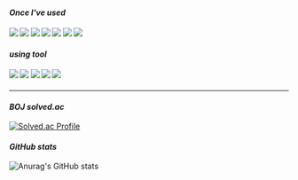 *<h4 align="left"> Once I've used</h4>*
<h4 align="left">
   <img src="https://img.shields.io/badge/C-A8B9CC?style=flat-square&amp;logo=C&amp;logoColor=white" style="max-width: 100%">
   <img src="https://img.shields.io/badge/C++-00599C?style=flat-square&amp;logo=C++&amp;logoColor=white" style="max-width: 100%;">
   <img src="https://img.shields.io/badge/JAVA-007396?style=flat-square&amp;logo=JAVA&amp;logoColor=white" style="max-width: 100%;"> 
   <img src="https://img.shields.io/badge/Python-3766AB?style=flat-square&amp;logo=Python&amp;logoColor=white" style="max-width: 100%;">  
   <img src="https://img.shields.io/badge/Microsoft SQL Server-CC2927?style=flat-square&amp;logo=Microsoft sql server&amp;logoColor=white" style="max-width: 100%;"> 
   <img src="https://img.shields.io/badge/Spring-6DB33F?style=flat-square&amp;logo=Spring&amp;logoColor=white" style="max-width: 100%"> 
   <img src="https://img.shields.io/badge/SpringBoot-6DB33F?style=flat-square&amp;logo=SpringBoot&amp;logoColor=white" style="max-width: 100%"> 
</h4>
   
*<h4 align="left">using tool</h3>*
<h4 align="left">
   <img src="https://img.shields.io/badge/Eclipse IDE-2C2255?style=flat-square&amp;logo=eclipse&amp;logoColor=white" style="max-width: 100%"> 
   <img src="https://img.shields.io/badge/VisualStudio-5C2D91?style=flat-square&amp;logo=VisualStudio&amp;logoColor=white" style="max-width: 100%"> 
   <img src="https://img.shields.io/badge/VSCode-007ACC?style=flat-square&amp;logo=VisualStudioCode&amp;logoColor=white" style="max-width: 100%"> 
   <img src="https://img.shields.io/badge/IntelliJ IDEA-000000?style=flat-square&amp;logo=IntelliJ IDEA&amp;logoColor=white" style="max-width: 100%"> 
   <img src="https://img.shields.io/badge/Microsoft SQL Server-CC2927?style=flat-square&amp;logo=Microsoft sql server&amp;logoColor=white" style="max-width: 100%;">
</h4>

***

*<h4 align="left">BOJ solved.ac</h4>*
[![Solved.ac Profile](http://mazassumnida.wtf/api/mini/generate_badge?boj=wodlszz)](https://solved.ac/wodlszz)<br/>

*<h4 align="left">GitHub stats</h4>*
![Anurag's GitHub stats](https://github-readme-stats.vercel.app/api?username=ja2in&theme=react&show_icons=true) 








<!--
**ja2in/ja2in** is a ✨ _special_ ✨ repository because its `README.md` (this file) appears on your GitHub profile.

Here are some ideas to get you started:

- 🔭 I’m currently working on <img src="https://img.shields.io/badge/아이콘내용-바탕색?style=flat&logo=로고이름&logoColor=white"/>
- 🌱 I’m currently learning ...
- 👯 I’m looking to collaborate on ...
- 🤔 I’m looking for help with ...
- 💬 Ask me about ...
- 📫 How to reach me: ...
- 😄 Pronouns: ...
- ⚡ Fun fact: ...
-->
